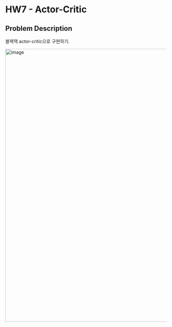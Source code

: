 # HW7 - Actor-Critic

## Problem Description

블랙잭 actor-critic으로 구현하기.

<img width="851" alt="image" src="https://github.com/L0Z1K/rl-really-study/assets/64528476/794ab97e-265d-440a-9a1b-e2e7e17c95bf">

